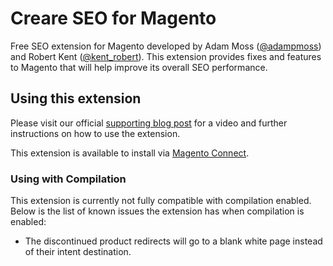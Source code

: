 # Creare SEO for Magento

Free SEO extension for Magento developed by Adam Moss ([@adampmoss](https://twitter.com/adampmoss)) and Robert Kent ([@kent_robert](https://twitter.com/kent_robert)). This extension provides fixes and features to Magento that will help improve its overall SEO performance.

## Using this extension

Please visit our official [supporting blog post](http://www.creare.co.uk/creare-seo-magento-extension) for a video and further instructions on how to use the extension.

This extension is available to install via [Magento Connect](http://www.magentocommerce.com/magento-connect/creare-seo.html).

### Using with Compilation

This extension is currently not fully compatible with compilation enabled. Below is the list of known issues the extension has when compilation is enabled:

- The discontinued product redirects will go to a blank white page instead of their intent destination.
